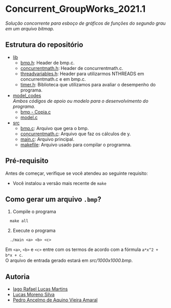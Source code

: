 # Concurrent_GroupWorks_2021.1

*Solução concorrente para esboço de gráficos de funções do segundo grau em um arquivo bitmap.*

## Estrutura do repositório
* [lib](lib)
    - [bmp.h](bmp.h): Header de bmp.c.
    - [concurrentmath.h](concurrentmath.h): Header de concurrentmath.c.
    - [threadvariables.h](threadvariables.h): Header para utilizarmos NTHREADS em concurrentmath.c e em bmp.c.
    - [timer.h](timer.h): Biblioteca que utilizamos para avaliar o desempenho do programa.
* [model_codes](model_codes)
<br>      *Ambos códigos de apoio ou modelo para o desenvolvimento do programa.*
    - [bmp - Copia.c](bmp\-\Copia.c)
    - [model.c](model_codes/model.c)
* [src](src)
    - [bmp.c](bmp.c): Arquivo que gera o bmp.
    - [concurrentmath.c](concurrentmath.h): Arquivo que faz os cálculos de y.
    - [main.c](threadvariables.h): Arquivo principal.
    - [makefile](makefile): Arquivo usado para compilar o programna.


## Pré-requisito

Antes de começar, verifique se você atendeu ao seguinte requisito:
* Você instalou a versão mais recente de `make`


## Como gerar um arquivo `.bmp`?


1. Compile o programa
```
  make all
```

2. Execute o programa
```
  ./main <a> <b> <c>
```
Em `<a>`, `<b>` e `<c>` entre com os termos de acordo com a fórmula `a*x^2 + b*x + c`. <br>O arquivo de entrada gerado estará em *src/1000x1000.bmp*.

## Autoria
* [Iago Rafael Lucas Martins](https://github.com/iagorafaellm)
* [Lucas Moreno Silva](https://github.com/Lucas-LMS)
* [Pedro Ancelmo de Aquino Vieira Amaral](https://github.com/P-Ancelmo)
